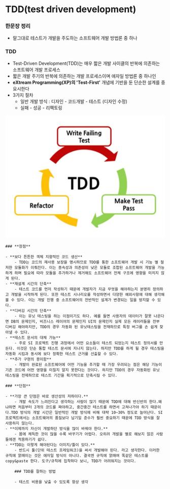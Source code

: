 # TDD(test driven development)

### 한문장 정리

- 말그대로 테스트가 개발을 주도하는 소프트웨어 개발 방법론 중 하나

### TDD

- Test-Driven Development(TDD)는 매우 짧은 개발 사이클의 반복에 의존하는 소프트웨어 개발 프로세스
- 짧은 개발 주기의 반복에 의존하는 개발 프로세스이며 애자일 방법론 중 하나인
- **eXtream Programming(XP)의 'Test-First'** 개념에 기반을 둔 단순한 설계를 중요시한다
- 3가지 절차
    - 일반 개발 방식 : 디자인 - 코드개발 - 테스트 (디자인 수정)
    - 실패 - 성공 - 리팩토링

![image_1](./tdd/tdd_1.png)

    ### **장점**

    - **보다 튼튼한 객체 지향적인 코드 생산**
        - TDD는 코드의 재사용 보장을 명시하므로 TDD를 통한 소프트웨어 개발 시 기능 별 철저한 모듈화가 이뤄진다. 이는 종속성과 의존성이 낮은 모듈로 조합된 소프트웨어 개발을 가능하게 하며 필요에 따라 모듈을 추가하거나 제거해도 소프트웨어 전체 구조에 영향을 미치지 않게 된다.
    - **재설계 시간의 단축**
        - 테스트 코드를 먼저 작성하기 때문에 개발자가 지금 무엇을 해야하는지 분명히 정의하고 개발을 시작하게 된다. 또한 테스트 시나리오를 작성하면서 다양한 예외사항에 대해 생각해볼 수 있다. 이는 개발 진행 중 소프트웨어의 전반적인 설계가 변경되는 일을 방지할 수 있다.
    - **디버깅 시간의 단축**
        - 이는 유닛 테스팅을 하는 이점이기도 하다. 예를 들면 사용자의 데이터가 잘못 나온다면 DB의 문제인지, 비즈니스 레이어의 문제인지 UI의 문제인지 실제 모든 레이러들을 전부 디버깅 해야하지만, TDD의 경우 자동화 된 유닛테스팅을 전재하므로 특정 버그를 손 쉽게 찾아낼 수 있다.
    - **테스트 문서의 대체 가능**
        - 주로 SI 프로젝트 진행 과정에서 어떤 요소들이 테스트 되었는지 테스트 정의서를 만든다. 이것은 단순 통합 테스트 문서에 지나지 않는다. 하지만 TDD를 하게 될 경우 테스팅을 자동화 시킴과 동시에 보다 정확한 테스트 근거를 산출할 수 있다.
    - **추가 구현의 용이함**
        - 개발이 완료된 소프트웨어에 어떤 기능을 추가할 때 가장 우려되는 점은 해당 기능이 기존 코드에 어떤 영향을 미칠지 알지 못한다는 것이다. 하지만 TDD의 경우 자동화된 유닛 테스팅을 전제하므로 테스트 기간을 획기적으로 단축시킬 수 있다.

    ### **단점**

    - **가장 큰 단점은 바로 생산성의 저하이다.**
        - 개발 속도가 느려진다고 생각하는 사람이 많기 때문에 TDD에 대해 반신반의 한다.왜냐하면 처음부터 2개의 코드를 짜야하고, 중간중간 테스트를 하면서 고쳐나가야 하기 때문이다.TDD 방식의 개발 시간은 일반적인 개발 방식에 비해 대략 10~30% 정도로 늘어난다. SI 프로젝트에서는 소프트웨어의 품질보다 납기일 준수가 훨씬 중요하기 때문에 TDD 방식을 잘 사용하지 않는다.
    - **이제까지 자신이 개발하던 방식을 많이 바꿔야 한다.**
        - 몸에 체득한 것이 많을 수록 바꾸기가 어렵다. 오히려 개발을 별로 해보지 않은 사람들에겐 적용하기가 쉽다.
    - **TDD는 이렇게 해야된다는 이미지/틀이 있다.**
        - 반드시 툴(단위 테스트 프레임워크)을 써서 개발해야 된다. 라고 생각한다. 이러한 규칙에 얽매이는 것은 애자일 방식이 아니다. 결국엔 규칙에 얽매여 똑같은 테스트를 copy&paste 한다. 도구/규칙에 집착하다 보니, TDD가 어려워지는 것이다.

        ### TDD를 잘하는 방법

        - 테스트 비용을 낮출 수 있도록 항상 생각